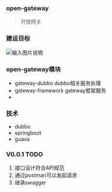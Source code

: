 ### open-gateway
> 开放网关

### 建设目标
![输入图片说明](https://images.gitee.com/uploads/images/2018/1204/015700_4d9ea96f_112702.jpeg "8.jpg")

### open-gateway模块
- gateway-dubbo  dubbo相关服务处理
- gateway-framework gateway框架服务
- 

### 技术
- dubbo
- springboot
- guava

### V0.0.1 TODO
1. 接口设计符合API规范
2. 通过postman可以发起请求
3. 继承swagger




